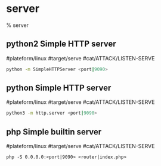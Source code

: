 # server

% server

## python2 Simple HTTP server
#plateform/linux #target/serve  #cat/ATTACK/LISTEN-SERVE 
```bash
python -m SimpleHTTPServer <port|9090>
```

## python Simple HTTP server
#plateform/linux #target/serve  #cat/ATTACK/LISTEN-SERVE 
```bash
python3 -m http.server <port|9090>
```


## php Simple builtin server
#plateform/linux #target/serve  #cat/ATTACK/LISTEN-SERVE 
```
php -S 0.0.0.0:<port|9090> <router|index.php>
```

